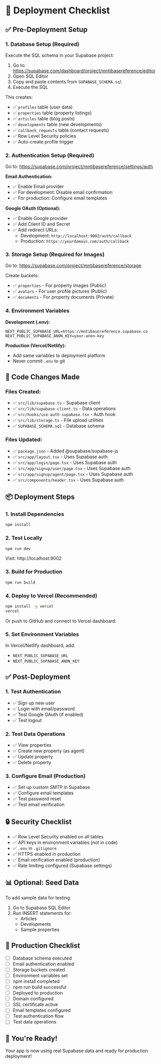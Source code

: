 # 🚀 Deployment Checklist

## ✅ Pre-Deployment Setup

### 1. Database Setup (Required)
Execute the SQL schema in your Supabase project:

1. Go to: https://supabase.com/dashboard/project/mntibasereference/editor
2. Open SQL Editor
3. Copy and paste contents from `SUPABASE_SCHEMA.sql`
4. Execute the SQL

This creates:
- ✅ `profiles` table (user data)
- ✅ `properties` table (property listings)
- ✅ `articles` table (blog posts)
- ✅ `developments` table (new developments)
- ✅ `callback_requests` table (contact requests)
- ✅ Row Level Security policies
- ✅ Auto-create profile trigger

### 2. Authentication Setup (Required)

Go to: https://supabase.com/project/mntibasereference/settings/auth

**Email Authentication:**
- ✅ Enable Email provider
- ✅ For development: Disable email confirmation
- ✅ For production: Configure email templates

**Google OAuth (Optional):**
- ✅ Enable Google provider
- ✅ Add Client ID and Secret
- ✅ Add redirect URLs:
  - Development: `http://localhost:9002/auth/callback`
  - Production: `https://yourdomain.com/auth/callback`

### 3. Storage Setup (Required for Images)

Go to: https://supabase.com/project/mntibasereference/storage

Create buckets:
- ✅ `properties` - For property images (Public)
- ✅ `avatars` - For user profile pictures (Public)
- ✅ `documents` - For property documents (Private)

### 4. Environment Variables

**Development (.env):**
```env
NEXT_PUBLIC_SUPABASE_URL=https://mntibasereference.supabase.co
NEXT_PUBLIC_SUPABASE_ANON_KEY=your-anon-key
```

**Production (Vercel/Netlify):**
- Add same variables to deployment platform
- Never commit `.env` to git

## 🔧 Code Changes Made

### Files Created:
- ✅ `src/lib/supabase.ts` - Supabase client
- ✅ `src/lib/supabase-client.ts` - Data operations
- ✅ `src/hooks/use-auth-supabase.tsx` - Auth hook
- ✅ `src/lib/storage.ts` - File upload utilities
- ✅ `SUPABASE_SCHEMA.sql` - Database schema

### Files Updated:
- ✅ `package.json` - Added @supabase/supabase-js
- ✅ `src/app/layout.tsx` - Uses Supabase auth
- ✅ `src/app/login/page.tsx` - Uses Supabase auth
- ✅ `src/app/signup/user/page.tsx` - Uses Supabase auth
- ✅ `src/app/signup/agent/page.tsx` - Uses Supabase auth
- ✅ `src/components/header.tsx` - Uses Supabase auth

## 📦 Deployment Steps

### 1. Install Dependencies
```bash
npm install
```

### 2. Test Locally
```bash
npm run dev
```
Visit: http://localhost:9002

### 3. Build for Production
```bash
npm run build
```

### 4. Deploy to Vercel (Recommended)
```bash
npm install -g vercel
vercel
```

Or push to GitHub and connect to Vercel dashboard.

### 5. Set Environment Variables
In Vercel/Netlify dashboard, add:
- `NEXT_PUBLIC_SUPABASE_URL`
- `NEXT_PUBLIC_SUPABASE_ANON_KEY`

## ✅ Post-Deployment

### 1. Test Authentication
- ✅ Sign up new user
- ✅ Login with email/password
- ✅ Test Google OAuth (if enabled)
- ✅ Test logout

### 2. Test Data Operations
- ✅ View properties
- ✅ Create new property (as agent)
- ✅ Update property
- ✅ Delete property

### 3. Configure Email (Production)
- ✅ Set up custom SMTP in Supabase
- ✅ Configure email templates
- ✅ Test password reset
- ✅ Test email verification

## 🔒 Security Checklist

- ✅ Row Level Security enabled on all tables
- ✅ API keys in environment variables (not in code)
- ✅ `.env` in `.gitignore`
- ✅ HTTPS enabled in production
- ✅ Email verification enabled (production)
- ✅ Rate limiting configured (Supabase settings)

## 📊 Optional: Seed Data

To add sample data for testing:
1. Go to Supabase SQL Editor
2. Run INSERT statements for:
   - Articles
   - Developments
   - Sample properties

## 🎯 Production Checklist

- [ ] Database schema executed
- [ ] Email authentication enabled
- [ ] Storage buckets created
- [ ] Environment variables set
- [ ] npm install completed
- [ ] npm run build successful
- [ ] Deployed to production
- [ ] Domain configured
- [ ] SSL certificate active
- [ ] Email templates configured
- [ ] Test authentication flow
- [ ] Test data operations

## 🎉 You're Ready!

Your app is now using real Supabase data and ready for production deployment!
